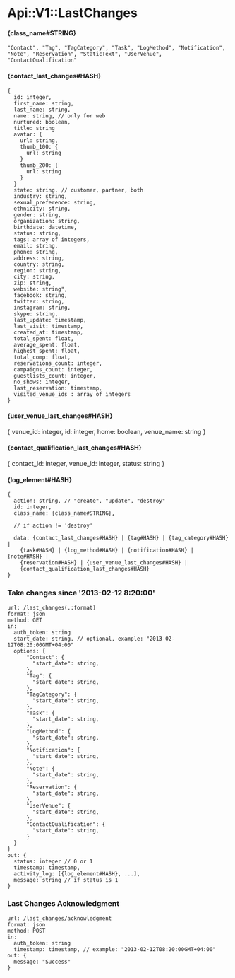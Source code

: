 # Api::V1::LastChanges

#### {class_name#STRING}
    "Contact", "Tag", "TagCategory", "Task", "LogMethod", "Notification", "Note", "Reservation", "StaticText", "UserVenue", "ContactQualification"

#### {contact_last_changes#HASH}
    {
      id: integer,
      first_name: string,
      last_name: string,
      name: string, // only for web
      nurtured: boolean,
      title: string
      avatar: {
        url: string,
        thumb_100: {
          url: string
        }
        thumb_200: {
          url: string
        }
      }
      state: string, // customer, partner, both
      industry: string,
      sexual_preference: string,
      ethnicity: string,
      gender: string,
      organization: string,
      birthdate: datetime,
      status: string,
      tags: array of integers,
      email: string,
      phone: string,
      address: string,
      country: string,
      region: string,
      city: string,
      zip: string,
      website: string",
      facebook: string,
      twitter: string,
      instagram: string,
      skype: string,
      last_update: timestamp,
      last_visit: timestamp,
      created_at: timestamp,
      total_spent: float,
      average_spent: float,
      highest_spent: float,
      total_comp: float,
      reservations_count: integer,
      campaigns_count: integer,
      guestlists_count: integer,
      no_shows: integer,
      last_reservation: timestamp,
      visited_venue_ids : array of integers
    }

#### {user_venue_last_changes#HASH}
  {
    venue_id: integer,
    id: integer,
    home: boolean,
    venue_name: string
  }

#### {contact_qualification_last_changes#HASH}
  {
    contact_id: integer,
    venue_id: integer,
    status: string
  }


#### {log_element#HASH}
    {
      action: string, // "create", "update", "destroy"
      id: integer,
      class_name: {class_name#STRING},

      // if action != 'destroy'

      data: {contact_last_changes#HASH} | {tag#HASH} | {tag_category#HASH} |
        {task#HASH} | {log_method#HASH} | {notification#HASH} | {note#HASH} |
        {reservation#HASH} | {user_venue_last_changes#HASH} |
        {contact_qualification_last_changes#HASH}
    }

### Take changes since '2013-02-12 8:20:00'
    url: /last_changes(.:format)
    format: json
    method: GET
    in:
      auth_token: string
      start_date: string, // optional, example: "2013-02-12T08:20:00GMT+04:00"
      options: {
          "Contact": {
            "start_date": string,
          },
          "Tag": {
            "start_date": string,
          },
          "TagCategory": {
            "start_date": string,
          },
          "Task": {
            "start_date": string,
          },
          "LogMethod": {
            "start_date": string,
          },
          "Notification": {
            "start_date": string,
          },
          "Note": {
            "start_date": string,
          },
          "Reservation": {
            "start_date": string,
          },
          "UserVenue": {
            "start_date": string,
          },
          "ContactQualification": {
            "start_date": string,
          }
      }
    }
    out: {
      status: integer // 0 or 1
      timestamp: timestamp,
      activity_log: [{log_element#HASH}, ...],
      message: string // if status is 1
    }

### Last Changes Acknowledgment
    url: /last_changes/acknowledgment
    format: json
    method: POST
    in:
      auth_token: string
      timestamp: timestamp, // example: "2013-02-12T08:20:00GMT+04:00"
    out: {
      message: "Success"
    }
